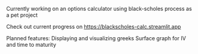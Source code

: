 Currently working on an options calculator using black-scholes process as a pet project

Check out current progress on https://blackscholes-calc.streamlit.app

Planned features:
Displaying and visualizing greeks
Surface graph for IV and time to maturity
